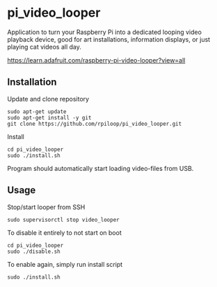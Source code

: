 # pi_video_looper
Application to turn your Raspberry Pi into a dedicated looping video playback device, good for art installations, information displays, or just playing cat videos all day.

https://learn.adafruit.com/raspberry-pi-video-looper?view=all

## Installation
Update and clone repository
```
sudo apt-get update
sudo apt-get install -y git
git clone https://github.com/rpiloop/pi_video_looper.git
```

Install
```
cd pi_video_looper
sudo ./install.sh
```

Program should automatically start loading video-files from USB.

## Usage
Stop/start looper from SSH
```
sudo supervisorctl stop video_looper
```

To disable it entirely to not start on boot
```
cd pi_video_looper
sudo ./disable.sh
```
To enable again, simply run install script
```
sudo ./install.sh
```